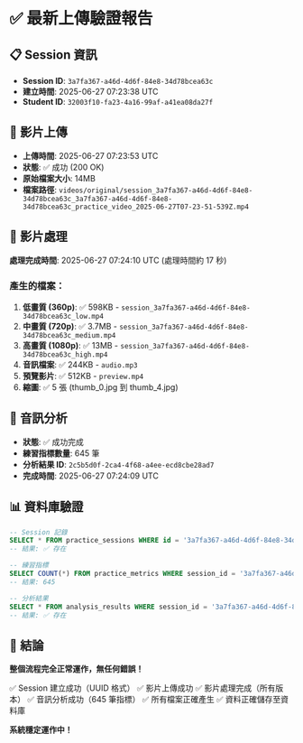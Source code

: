# ✅ 最新上傳驗證報告

## 📋 Session 資訊
- **Session ID**: `3a7fa367-a46d-4d6f-84e8-34d78bcea63c`
- **建立時間**: 2025-06-27 07:23:38 UTC
- **Student ID**: `32003f10-fa23-4a16-99af-a41ea08da27f`

## 🎥 影片上傳
- **上傳時間**: 2025-06-27 07:23:53 UTC
- **狀態**: ✅ 成功 (200 OK)
- **原始檔案大小**: 14MB
- **檔案路徑**: `videos/original/session_3a7fa367-a46d-4d6f-84e8-34d78bcea63c_3a7fa367-a46d-4d6f-84e8-34d78bcea63c_practice_video_2025-06-27T07-23-51-539Z.mp4`

## 🔄 影片處理
**處理完成時間**: 2025-06-27 07:24:10 UTC (處理時間約 17 秒)

### 產生的檔案：
1. **低畫質 (360p)**: ✅ 598KB - `session_3a7fa367-a46d-4d6f-84e8-34d78bcea63c_low.mp4`
2. **中畫質 (720p)**: ✅ 3.7MB - `session_3a7fa367-a46d-4d6f-84e8-34d78bcea63c_medium.mp4`
3. **高畫質 (1080p)**: ✅ 13MB - `session_3a7fa367-a46d-4d6f-84e8-34d78bcea63c_high.mp4`
4. **音訊檔案**: ✅ 244KB - `audio.mp3`
5. **預覽影片**: ✅ 512KB - `preview.mp4`
6. **縮圖**: ✅ 5 張 (thumb_0.jpg 到 thumb_4.jpg)

## 🎵 音訊分析
- **狀態**: ✅ 成功完成
- **練習指標數量**: 645 筆
- **分析結果 ID**: `2c5b5d0f-2ca4-4f68-a4ee-ecd8cbe28ad7`
- **完成時間**: 2025-06-27 07:24:09 UTC

## 📊 資料庫驗證
```sql
-- Session 記錄
SELECT * FROM practice_sessions WHERE id = '3a7fa367-a46d-4d6f-84e8-34d78bcea63c';
-- 結果: ✅ 存在

-- 練習指標
SELECT COUNT(*) FROM practice_metrics WHERE session_id = '3a7fa367-a46d-4d6f-84e8-34d78bcea63c';
-- 結果: 645

-- 分析結果
SELECT * FROM analysis_results WHERE session_id = '3a7fa367-a46d-4d6f-84e8-34d78bcea63c';
-- 結果: ✅ 存在
```

## 🎯 結論

**整個流程完全正常運作，無任何錯誤！**

✅ Session 建立成功（UUID 格式）
✅ 影片上傳成功
✅ 影片處理完成（所有版本）
✅ 音訊分析成功（645 筆指標）
✅ 所有檔案正確產生
✅ 資料正確儲存至資料庫

**系統穩定運作中！**